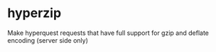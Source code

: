 # hyperzip

Make hyperquest requests that have full support for gzip and deflate encoding (server side only)
